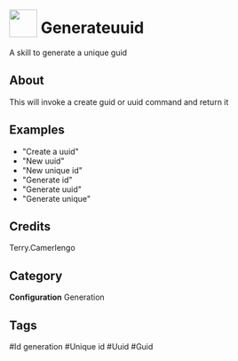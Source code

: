 # <img src="https://raw.githack.com/FortAwesome/Font-Awesome/master/svgs/solid/tag.svg" card_color="#6C7A89" width="50" height="50" style="vertical-align:bottom"/> Generateuuid
A skill to generate a unique guid

## About
This will invoke a create guid or uuid command and return it

## Examples
* "Create a uuid"
* "New uuid"
* "New unique id"
* "Generate id"
* "Generate uuid"
* "Generate unique"

## Credits
Terry.Camerlengo

## Category
**Configuration**
Generation

## Tags
#Id generation
#Unique id
#Uuid
#Guid

